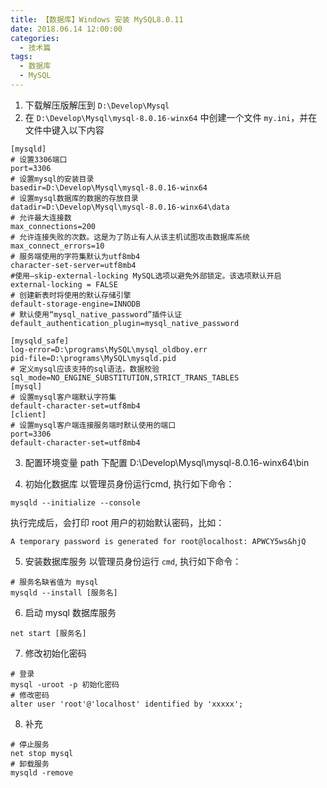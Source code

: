 ```yaml
---
title: 【数据库】Windows 安装 MySQL8.0.11
date: 2018.06.14 12:00:00
categories:
  - 技术篇
tags:
  - 数据库
  - MySQL
---
```


1. 下载解压版解压到  `D:\Develop\Mysql`
2. 在 `D:\Develop\Mysql\mysql-8.0.16-winx64` 中创建一个文件 `my.ini`，并在文件中键入以下内容
```shell
[mysqld]
# 设置3306端口
port=3306
# 设置mysql的安装目录
basedir=D:\Develop\Mysql\mysql-8.0.16-winx64
# 设置mysql数据库的数据的存放目录
datadir=D:\Develop\Mysql\mysql-8.0.16-winx64\data
# 允许最大连接数
max_connections=200
# 允许连接失败的次数。这是为了防止有人从该主机试图攻击数据库系统
max_connect_errors=10
# 服务端使用的字符集默认为utf8mb4
character-set-server=utf8mb4
#使用–skip-external-locking MySQL选项以避免外部锁定。该选项默认开启
external-locking = FALSE
# 创建新表时将使用的默认存储引擎
default-storage-engine=INNODB 
# 默认使用“mysql_native_password”插件认证
default_authentication_plugin=mysql_native_password

[mysqld_safe]
log-error=D:\programs\MySQL\mysql_oldboy.err
pid-file=D:\programs\MySQL\mysqld.pid
# 定义mysql应该支持的sql语法，数据校验
sql_mode=NO_ENGINE_SUBSTITUTION,STRICT_TRANS_TABLES
[mysql]
# 设置mysql客户端默认字符集
default-character-set=utf8mb4
[client]
# 设置mysql客户端连接服务端时默认使用的端口
port=3306
default-character-set=utf8mb4
```

3. 配置环境变量
path 下配置 D:\Develop\Mysql\mysql-8.0.16-winx64\bin

4. 初始化数据库
以管理员身份运行cmd, 执行如下命令：
```shell
mysqld --initialize --console
```

执行完成后，会打印 root 用户的初始默认密码，比如：
```shell
A temporary password is generated for root@localhost: APWCY5ws&hjQ
```

5. 安装数据库服务
以管理员身份运行 `cmd`, 执行如下命令：
```shell
# 服务名缺省值为 mysql 
mysqld --install [服务名]
```

6. 启动 mysql 数据库服务
```shell
net start [服务名]
```

7. 修改初始化密码
```shell
# 登录
mysql -uroot -p 初始化密码
# 修改密码
alter user 'root'@'localhost' identified by 'xxxxx';
```

8. 补充
```shell
# 停止服务
net stop mysql
# 卸载服务
mysqld -remove
```